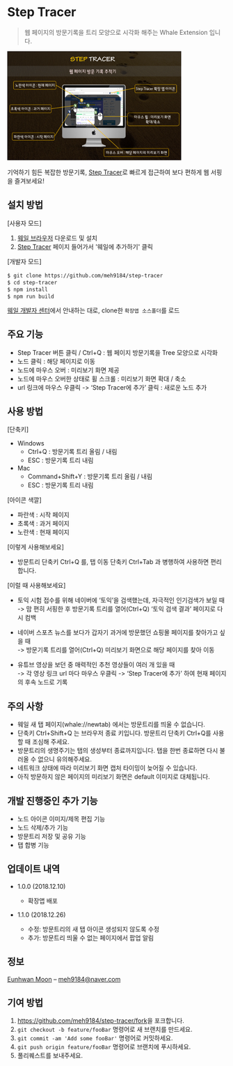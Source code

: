 # Step Tracer
> 웹 페이지의 방문기록을 트리 모양으로 시각화 해주는 Whale Extension 입니다.

<img src="./screenshots/screenshot_1.png" alt="Ste tracer" style="width: 400px;" /> 

기억하기 힘든 복잡한 방문기록, [Step Tracer](https://store.whale.naver.com/detail/ldjkadggpjmffcdpcdeanhmmkifbekad)로 빠르게 접근하여 보다 편하게 웹 서핑을 즐겨보세요!

## 설치 방법

[사용자 모드]
1. [웨일 브라우저](https://whale.naver.com) 다운로드 및 설치
2. [Step Tracer](https://store.whale.naver.com/detail/ldjkadggpjmffcdpcdeanhmmkifbekad) 페이지 들어가서 '웨일에 추가하기' 클릭

[개발자 모드]

```
$ git clone https://github.com/meh9184/step-tracer
$ cd step-tracer
$ npm install
$ npm run build
```

[웨일 개발자 센터](https://developers.whale.naver.com/tutorials/debugging/)에서 안내하는 대로, clone한 `확장앱 소스폴더`를 로드


## 주요 기능
- Step Tracer 버튼 클릭 / Ctrl+Q : 웹 페이지 방문기록을 Tree 모양으로 시각화
- 노드 클릭 : 해당 페이지로 이동
- 노드에 마우스 오버 : 미리보기 화면 제공
- 노드에 마우스 오버한 상태로 휠 스크롤 : 미리보기 화면 확대 / 축소
- url 링크에 마우스 우클릭 ->  ‘Step Tracer에 추가’ 클릭 : 새로운 노드 추가


## 사용 방법

[단축키]
- Windows
  - Ctrl+Q : 방문기록 트리 올림 / 내림
  - ESC : 방문기록 트리 내림
- Mac
  - Command+Shift+Y : 방문기록 트리 올림 / 내림
  - ESC : 방문기록 트리 내림  


[아이콘 색깔]
- 파란색 : 시작 페이지
- 초록색 : 과거 페이지
- 노란색 : 현재 페이지  


[이렇게 사용해보세요]
- 방문트리 단축키 Ctrl+Q 를, 탭 이동 단축키 Ctrl+Tab 과 병행하여 사용하면 편리합니다.  


[이럴 때 사용해보세요]
- 토익 시험 접수를 위해 네이버에 ‘토익’을 검색했는데, 자극적인 인기검색가 보일 때  
  -> 맘 편히 서핑한 후 방문기록 트리를 열어(Ctrl+Q) ‘토익 검색 결과’ 페이지로 다시 컴백
  
- 네이버 스포츠 뉴스를 보다가 갑자기 과거에 방문했던 쇼핑몰 페이지를 찾아가고 싶을 때  
  -> 방문기록 트리를 열어(Ctrl+Q) 미리보기 화면으로 해당 페이지를 찾아 이동
  
- 유튜브 영상을 보던 중 매력적인 추천 영상들이 여러 개 있을 때  
  -> 각 영상 링크 url 마다 마우스 우클릭 -> ‘Step Tracer에 추가’ 하여 현재 페이지의 후속 노드로 기록  


## 주의 사항
- 웨일 새 탭 페이지(whale://newtab) 에서는 방문트리를 띄울 수 없습니다.
- 단축키 Ctrl+Shift+Q 는 브라우저 종료 키입니다. 방문트리 단축키 Ctrl+Q를 사용할 때 조심해 주세요.
- 방문트리의 생명주기는 탭의 생성부터 종료까지입니다. 탭을 한번 종료하면 다시 불러올 수 없으니 유의해주세요.
- 네트워크 상태에 따라 미리보기 화면 캡처 타이밍이 늦어질 수 있습니다.
- 아직 방문하지 않은 페이지의 미리보기 화면은 default 이미지로 대체됩니다.


## 개발 진행중인 추가 기능
- 노드 아이콘 이미지/제목 편집 기능
- 노드 삭제/추가 기능
- 방문트리 저장 및 공유 기능
- 탭 합병 기능


## 업데이트 내역

* 1.0.0 (2018.12.10)
    * 확장앱 배포  
    
* 1.1.0 (2018.12.26)
    * 수정: 방문트리의 새 탭 아이콘 생성되지 않도록 수정 
    * 추가: 방문트리 띄울 수 없는 페이지에서 팝업 알림

## 정보

[Eunhwan Moon](https://github.com/meh9184) – meh9184@naver.com



## 기여 방법

1. <https://github.com/meh9184/step-tracer/fork>을 포크합니다.
2. `git checkout -b feature/fooBar` 명령어로 새 브랜치를 만드세요.
3. `git commit -am 'Add some fooBar'` 명령어로 커밋하세요.
4. `git push origin feature/fooBar` 명령어로 브랜치에 푸시하세요. 
5. 풀리퀘스트를 보내주세요.

<!-- Markdown link & img dfn's -->
[npm-image]: https://img.shields.io/npm/v/datadog-metrics.svg?style=flat-square
[npm-url]: https://npmjs.org/package/datadog-metrics
[npm-downloads]: https://img.shields.io/npm/dm/datadog-metrics.svg?style=flat-square
[travis-image]: https://img.shields.io/travis/dbader/node-datadog-metrics/master.svg?style=flat-square
[travis-url]: https://travis-ci.org/dbader/node-datadog-metrics
[wiki]: https://github.com/yourname/yourproject/wiki
